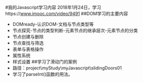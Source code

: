 #我的Javascript学习内容
2018年1月24日，学习https://www.imooc.com/video/9491
##DOM学习的主要内容
- DOMready-认识DOM-文档与节点类型等
- 节点探究-节点的类型判断-元素节点的继承层次-元素节点的分类
- 节点创建与删除
- 节点查找与筛选
- 表单与表格操作
- 属性系统
- 样式设置
##学习了滑动门的案例
- 路径：project\myStudy\myJavascript\slidingDoors01
- 学习了parseInt()函数的用法。

